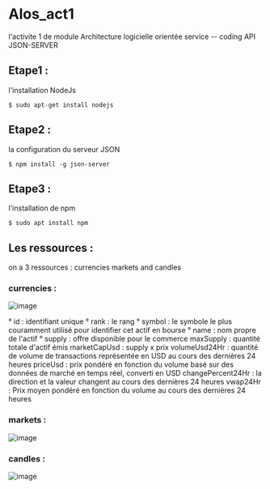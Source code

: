 # Alos_act1
l'activite 1 de module Architecture logicielle orientée service -- coding API JSON-SERVER

## Etape1 :
l'installation NodeJs

`$ sudo apt-get install nodejs `

## Etape2 :
la configuration du serveur JSON

`$ npm install -g json-server`

## Etape3 :
l'installation de npm 

`$ sudo apt install npm`

## Les ressources :
on a 3 ressources : currencies markets and candles

### currencies : 

![image](https://user-images.githubusercontent.com/101930870/159255491-93f4c0e4-d54b-45d1-ad19-4fd9d2d42a13.png)

° id : identifiant unique 
° rank : le rang
° symbol : le symbole le plus couramment utilisé pour identifier cet actif en bourse
° name : nom propre de l'actif
° supply : offre disponible pour le commerce
maxSupply : quantité totale d'actif émis
marketCapUsd : supply x prix
volumeUsd24Hr : quantité de volume de transactions représentée en USD au cours des dernières 24 heures
priceUsd : prix pondéré en fonction du volume basé sur des données de marché en temps réel, converti en USD
changePercent24Hr : la direction et la valeur changent au cours des dernières 24 heures
vwap24Hr : Prix moyen pondéré en fonction du volume au cours des dernières 24 heures


### markets :

![image](https://user-images.githubusercontent.com/101930870/159255040-1fa7a0ce-eafd-4e2d-adf9-49d3e1a33b49.png)


### candles :

![image](https://user-images.githubusercontent.com/101930870/159254976-058668fd-72fb-451a-ad28-a05ce61203f7.png)


